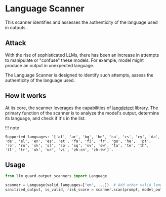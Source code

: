 # Language Scanner

This scanner identifies and assesses the authenticity of the language used in outputs.

## Attack

With the rise of sophisticated LLMs, there has been an increase in attempts to manipulate or "confuse" these models. For example, model might produce an output in unexpected language.

The Language Scanner is designed to identify such attempts, assess the authenticity of the language used.

## How it works

At its core, the scanner leverages the capabilities of [langdetect](https://github.com/Mimino666/langdetect) library.
The primary function of the scanner is to analyze the model's output, determine its language, and check if it's in the
list.

!!! note

    Supported languages: `['af', 'ar', 'bg', 'bn', 'ca', 'cs', 'cy', 'da', 'de', 'el', 'en', 'es', 'et', 'fa', 'fi', 'fr', 'gu', 'he',  'pt', 'ro', 'ru', 'sk', 'sl', 'so', 'sq', 'sv', 'sw', 'ta', 'te', 'th', 'tl', 'tr', 'uk', 'ur', 'vi', 'zh-cn', 'zh-tw']`.

## Usage

```python
from llm_guard.output_scanners import Language

scanner = Language(valid_languages=["en", ...])  # Add other valid languages as needed
sanitized_output, is_valid, risk_score = scanner.scan(prompt, model_output)
```
